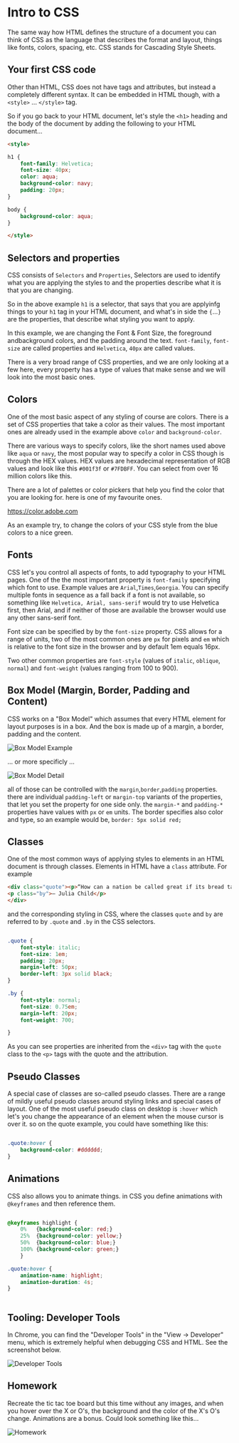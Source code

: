 # Intro to CSS

The same way how HTML defines the structure of a document you can think
of CSS as the language that describes the format and layout, things like fonts, colors, spacing, etc. 
CSS stands for Cascading Style Sheets.

## Your first CSS code

Other than HTML, CSS does not have tags and attributes, but instead a completely different syntax. It can be embedded in HTML though, with a `<style>` ... `</style>` tag.

So if you go back to your HTML document, let's style the `<h1>` heading and the body of the document by adding the following to your HTML document...

~~~~ html
<style>

h1 {
    font-family: Helvetica;
    font-size: 40px;
    color: aqua; 
    background-color: navy; 
    padding: 20px;
}

body {
    background-color: aqua;
}

</style>

~~~~


## Selectors and properties

CSS consists of `Selectors` and `Properties`, Selectors are used to identify what you are applying the styles to and the properties describe what it is that you are changing.

So in the above example `h1` is a selector, that says that you are applyinfg things to your `h1` tag in your HTML document, and what's in side the `{`...`}` are the properties, that describe what styling you want to apply.

In this example, we are changing the Font & Font Size, the foreground andbackground colors, and the padding around the text. `font-family`, `font-size` are called properties and `Helvetica`, `40px` are called values.

There is a very broad range of CSS properties, and we are only looking at a few here, every property has a type of values that make sense and we will look into the most basic ones.

## Colors

One of the most basic aspect of any styling of course are colors. There is a set of CSS properties that take a color as their values. The most important ones are already used in the example above `color` and `background-color`.

There are various ways to specify colors, like the short names used above like `aqua` or `navy`, the most popular way to specify a color in CSS though is through the HEX values.
HEX values are hexadecimal representation of RGB values and look like this `#001f3f` or `#7FDBFF`. You can select from over 16 million colors like this.

There are a lot of palettes or color pickers that help you find the color that you are looking for. here is one of my favourite ones.

https://color.adobe.com

As an example try, to change the colors of your CSS style from the blue colors to a nice green.


## Fonts

CSS let's you control all aspects of fonts, to add typography to your HTML pages. One of the the most important property is `font-family` specifying which font to use. Example values are `Arial`,`Times`,`Georgia`. You can specify multiple fonts in sequence as a fall back if a font is not available, so something like `Helvetica, Arial, sans-serif` would try to use Helvetica first, then Arial, and if neither of those are available the browser would use any other sans-serif font.

Font size can be specified by by the `font-size` property. CSS allows for a range of units, two of the most common ones are `px` for pixels and `em` which is relative to the font size in the browser and by default 1em equals 16px.

Two other common properties are `font-style` (values of `italic`, `oblique`, `normal`) and `font-weight` (values ranging from 100 to 900).

## Box Model (Margin, Border, Padding and Content)

CSS works on a "Box Model" which assumes that every HTML element for layout purposes is in a box. And the box is made up of a margin, a border, padding and the content.

![Box Model Example](https://stuyhsdesign.files.wordpress.com/2015/10/box-model.png)

... or more specificly ...

![Box Model Detail](https://i.pinimg.com/originals/b1/79/76/b179765cbff3d5c6ac2f6cc932293af5.png)

all of those can be controlled with the `margin`,`border`,`padding` properties. there are individual `padding-left` or `margin-top` variants of the properties, that let you set the property for one side only. the `margin-*` and `padding-*` properties have values with `px` or `em` units. The border specifies also color and type, so an example would be, `border: 5px solid red;`

## Classes

One of the most common ways of applying styles to elements in an HTML document is through classes. Elements in HTML have a `class` attribute. For example 

~~~~ html
<div class="quote"><p>“How can a nation be called great if its bread tastes like kleenex?”</p>
<p class="by">― Julia Child</p>
</div>
~~~~

and the corresponding styling in CSS, where the classes `quote` and `by` are referred to by `.quote` and `.by` in the CSS selectors.

~~~~ css

.quote {
    font-style: italic;
    font-size: 1em;
    padding: 20px;
    margin-left: 50px;
    border-left: 3px solid black;
}

.by {
    font-style: normal;
    font-size: 0.75em;
    margin-left: 20px;
    font-weight: 700;

}

~~~~

As you can see properties are inherited from the `<div>` tag with the `quote` class to the `<p>` tags with the quote and the attribution.


## Pseudo Classes

A special case of classes are so-called pseudo classes. There are a range of mildly useful pseudo classes around styling links and special cases of layout. One of the most useful pseudo class on desktop is `:hover` which let's you change the appearance of an element when the mouse cursor is over it. so on the quote example, you could have something like this:

~~~~ css

.quote:hover {
    background-color: #dddddd;
}

~~~~

## Animations

CSS also allows you to animate things. in CSS you define animations with `@keyframes` and then reference them.

~~~~ css

@keyframes highlight {
    0%   {background-color: red;}
    25%  {background-color: yellow;}
    50%  {background-color: blue;}
    100% {background-color: green;}
    }

.quote:hover {
    animation-name: highlight;
    animation-duration: 4s;
}
    
~~~~

## Tooling: Developer Tools

In Chrome, you can find the "Developer Tools" in the "View -> Developer" menu, which is extremely helpful when debugging CSS and HTML. See the screenshot below.


![Developer Tools](devtools.png)

## Homework

Recreate the tic tac toe board but this time without any images, and 
when you hover over the X or O's, the background and the color of the X's O's 
change. Animations are a bonus. Could look something like this...

![Homework](homework.png)


